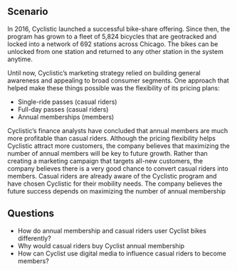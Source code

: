 ## Scenario
In 2016, Cyclistic launched a successful bike-share offering. Since then, the program has grown to a fleet of 5,824 bicycles that are geotracked and locked into a network of 692 stations across Chicago. The bikes can be unlocked from one station and returned to
any other station in the system anytime. 

Until now, Cyclistic’s marketing strategy relied on building general awareness and appealing to broad consumer segments. One approach that helped make these things possible was the flexibility of its pricing plans: 
* Single-ride passes (casual riders)
* Full-day passes (casual riders)
* Annual memberships (members)

Cyclistic’s finance analysts have concluded that annual members are much more profitable than casual riders. Although the pricing flexibility helps Cyclistic attract more customers, the company believes that maximizing the number of annual members will be key to future growth. Rather than creating a marketing campaign that targets all-new customers, the company believes there is a very good chance to convert casual riders into members. Casual riders are already aware of the Cyclistic program and have chosen Cyclistic for their mobility needs. The company believes the future success depends on maximizing the number of annual membership

## Questions
* How do annual membership and casual riders user Cyclist bikes differently?
* Why would casual riders buy Cyclist annual membership
* How can Cyclist use digital media to influence casual riders to become members?
